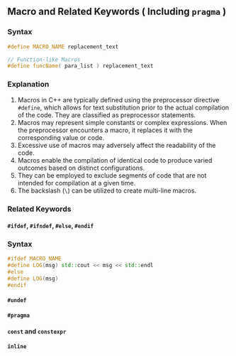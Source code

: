 ## Macro and Related Keywords ( Including `pragma` )

### Syntax

```CPP
#define MACRO_NAME replacement_text
```

```CPP
// Function-like Macros
#define funcName( para_list ) replacement_text
```

### Explanation

1. Macros in C++ are typically defined using the preprocessor directive `#define`, which allows for
   text substitution prior to the actual compilation of the code. They are classified as
   preprocessor statements.
2. Macros may represent simple constants or complex expressions. When the preprocessor encounters a
   macro, it replaces it with the corresponding value or code.
3. Excessive use of macros may adversely affect the readability of the code.
4. Macros enable the compilation of identical code to produce varied outcomes based on distinct
   configurations.
5. They can be employed to exclude segments of code that are not intended for compilation at a given
   time.
6. The backslash (`\`) can be utilized to create multi-line macros.

### Related Keywords

#### `#ifdef`, `#ifndef`, `#else`, `#endif`

### Syntax

```CPP
#ifdef MACRO_NAME
#define LOG(msg) std::cout << msg << std::endl
#else
#define LOG(msg)
#endif
```

#### `#undef`

#### `#pragma`

#### `const` and `constexpr`

#### `inline`

